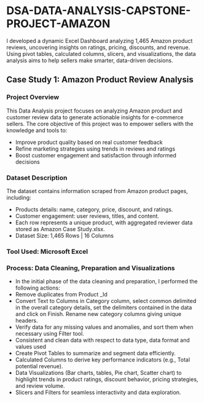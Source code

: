 # DSA-DATA-ANALYSIS-CAPSTONE-PROJECT-AMAZON
I developed a dynamic Excel Dashboard analyzing 1,465 Amazon product reviews, uncovering insights on ratings, pricing, discounts, and revenue. Using pivot tables, calculated columns, slicers, and visualizations, the data analysis aims to help sellers make smarter, data-driven decisions.

## Case Study 1: Amazon Product Review Analysis

### Project Overview
This Data Analysis project focuses on analyzing Amazon product and customer review data to generate actionable insights for e-commerce sellers. The core objective of this project was to empower sellers with the knowledge and tools to:
 - Improve product quality based on real customer feedback
 - Refine marketing strategies using trends in reviews and ratings
 - Boost customer engagement and satisfaction through informed decisions

### Dataset Description 
The dataset contains information scraped from Amazon product pages, including:
- Products details: name, category, price, discount, and ratings.
- Customer engagement: user reviews, titles, and content.
- Each row represents a unique product, with aggregated reviewer data stored as Amazon Case Study.xlsx.
- Dataset Size: 1,465 Rows | 16 Columns

### Tool Used: Microsoft Excel 
 
### Process: Data Cleaning, Preparation and Visualizations
- In the initial phase of the data cleaning and preparation, I performed the following actions:
 - Remove duplicates from Product _Id 
 - Convert Text to Columns in Category column, select common delimited in the overall category details, set the delimiters contained in the data and click on Finish. Rename new category columns giving unique headers. 
 - Verify data for any missing values and anomalies, and sort them when necessary using Filter tool.
 - Consistent and clean data with respect to data type, data format and values used 
 - Create Pivot Tables to summarize and segment data efficiently.
 - Calculated Columns to derive key performance indicators (e.g., Total potential revenue).
- Data Visualizations (Bar charts, tables, Pie chart, Scatter chart) to highlight trends in product ratings, discount behavior, pricing strategies, and review volume.
- Slicers and Filters for seamless interactivity and data exploration.



